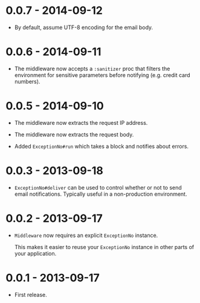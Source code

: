 0.0.7 - 2014-09-12
==================

* By default, assume UTF-8 encoding for the email body.

0.0.6 - 2014-09-11
==================

* The middleware now accepts a `:sanitizer` proc that filters the environment
  for sensitive parameters before notifying (e.g. credit card numbers).

0.0.5 - 2014-09-10
==================

* The middleware now extracts the request IP address.

* The middleware now extracts the request body.

* Added `ExceptionNo#run` which takes a block and notifies about errors.

0.0.3 - 2013-09-18
==================

* `ExceptionNo#deliver` can be used to control whether or not to send email
  notifications. Typically useful in a non-production environment.

0.0.2 - 2013-09-17
==================

* `Middleware` now requires an explicit `ExceptionNo` instance.

  This makes it easier to reuse your `ExceptionNo` instance in other parts of
  your application.

0.0.1 - 2013-09-17
==================

* First release.
